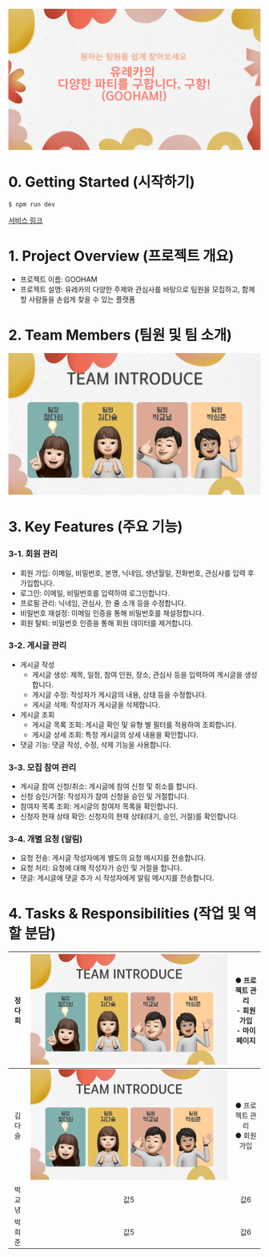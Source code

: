 [![GOOHAM](./5.png)](http://localhost:3000/)

# 0. Getting Started (시작하기)
```
$ npm run dev
```
[서비스 링크](http://localhost:3000/)

# 1. Project Overview (프로젝트 개요)
- 프로젝트 이름: GOOHAM
- 프로젝트 설명: 유레카의 다양한 주제와 관심사를 바탕으로 팀원을 모집하고, 함께할 사람들을 손쉽게 찾을 수 있는 플랫폼

# 2. Team Members (팀원 및 팀 소개)
![GOOHAM](./6.png)

# 3. Key Features (주요 기능)
### 3-1. 회원 관리
- 회원 가입: 이메일, 비밀번호, 본명, 닉네임, 생년월일, 전화번호, 관심사를 입력 후 가입합니다.
- 로그인: 이메일, 비밀번호를 입력하여 로그인합니다.
- 프로필 관리: 닉네임, 관심사, 한 줄 소개 등을 수정합니다.
- 비밀번호 재설정: 이메일 인증을 통해 비밀번호를 재설정합니다.
- 회원 탈퇴: 비밀번호 인증을 통해 회원 데이터를 제거합니다.
### 3-2. 게시글 관리
- 게시글 작성
  - 게시글 생성: 제목, 일정, 참여 인원, 장소, 관심사 등을 입력하여 게시글을 생성합니다.
  - 게시글 수정: 작성자가 게시글의 내용, 상태 등을 수정합니다.
  - 게시글 삭제: 작성자가 게시글을 삭제합니다.
- 게시글 조회
  - 게시글 목록 조회: 게시글 확인 및 유형 별 필터를 적용하여 조회합니다.
  - 게시글 상세 조회: 특정 게시글의 상세 내용을 확인합니다.
- 댓글 기능: 댓글 작성, 수정, 삭제 기능을 사용합니다.
### 3-3. 모집 참여 관리
- 게시글 참여 신청/취소: 게시글에 참여 신청 및 취소를 합니다.
- 신청 승인/거절: 작성자가 참여 신청을 승인 및 거절합니다.
- 참여자 목록 조회: 게시글의 참여자 목록을 확인합니다.
- 신청자 현재 상태 확인: 신청자의 현재 상태(대기, 승인, 거절)를 확인합니다.
### 3-4. 개별 요청 (알림)
- 요청 전송: 게시글 작성자에게 별도의 요청 메시지를 전송합니다.
- 요청 처리: 요청에 대해 작성자가 승인 및 거절을 합니다.
- 댓글: 게시글에 댓글 추가 시 작성자에게 알림 메시지를 전송합니다.

# 4. Tasks & Responsibilities (작업 및 역할 분담)
| 정다희 | ![A 이미지](./6.png) | ● 프로젝트 관리<br>- 회원가입<br>- 마이페이지 |
|:-----:|:-----:|:-----:|
| 김다슬 | ![B 이미지](./6.png) | ● 프로젝트 관리<br>● 회원가입 |
| 박교녕 | 값5   | 값6   |
| 박희준 | 값5   | 값6   |
